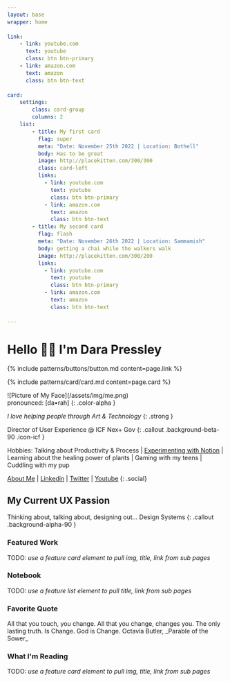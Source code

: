 ```yaml
---
layout: base
wrapper: home

link:
    - link: youtube.com
      text: youtube
      class: btn btn-primary
    - link: amazon.com
      text: amazon
      class: btn btn-text

card:
    settings:
        class: card-group
        columns: 2
    list:
        - title: My first card
          flag: super
          meta: "Date: November 25th 2022 | Location: Bothell"
          body: Has to be great
          image: http://placekitten.com/300/300
          class: card-left
          links:
            - link: youtube.com
              text: youtube
              class: btn btn-primary
            - link: amazon.com
              text: amazon
              class: btn btn-text
        - title: My second card
          flag: flash
          meta: "Date: November 26th 2022 | Location: Sammamish"
          body: getting a chai while the walkers walk
          image: http://placekitten.com/300/200
          links:
            - link: youtube.com
              text: youtube
              class: btn btn-primary
            - link: amazon.com
              text: amazon
              class: btn btn-text

---
```


# Hello 🖖🏽 I'm Dara Pressley

{% include patterns/buttons/button.md content=page.link %}

{% include patterns/card/card.md content=page.card %}



<div class="home-hero" markdown="1">
<div class="image" markdown="1">
![Picture of My Face](/assets/img/me.png)

</div>
<div class="content" markdown="1">
pronounced: [da•rah]
{: .color-alpha }

_I love helping people through Art & Technology_
{: .strong }

Director of User Experience @ ICF Nex+ Gov
{: .callout .background-beta-90 .icon-icf }

Hobbies: Talking about Productivity & Process | [Experimenting with Notion](http://youtube.com/notiondiva) |
    Learning about the healing power of plants | Gaming with my teens | Cuddling with my pup
</div>
</div>

[About Me](/about) \| [Linkedin](https://www.linkedin.com/in/darapressley/) \| [Twitter](https://mobile.twitter.com/uxdiva) \| [Youtube](https://www.youtube.com/c/notiondiva)
{: .social}

## My Current UX Passion

Thinking about, talking about, designing out... Design Systems
{: .callout .background-alpha-90 }

### Featured Work

TODO: _use a feature card element to pull img, title, link from sub pages_

### Notebook
TODO: _use a feature list element to pull title, link from sub pages_

### Favorite Quote
<div class="quote" markdown="1">
All that you touch, you change. All that you change, changes you. The only lasting truth. Is Change. God is Change.
Octavia Butler, _Parable of the Sower_
</div>

### What I'm Reading
TODO: _use a feature card element to pull img, title, link from sub pages_

